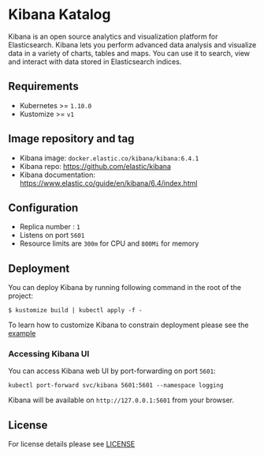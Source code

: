 # Kibana Katalog

Kibana is an open source analytics and visualization platform for Elasticsearch.
Kibana lets you perform advanced data analysis and visualize data in a variety
of charts, tables and maps. You can use it to search, view and interact with data
stored in Elasticsearch indices.

## Requirements

- Kubernetes >= `1.10.0`
- Kustomize >= `v1`


## Image repository and tag

* Kibana image: `docker.elastic.co/kibana/kibana:6.4.1`
* Kibana repo: https://github.com/elastic/kibana
* Kibana documentation: https://www.elastic.co/guide/en/kibana/6.4/index.html

## Configuration

- Replica number : `1`
- Listens on port `5601`
- Resource limits are `300m` for CPU and `800Mi` for memory


## Deployment

You can deploy Kibana by running following command in the root of the project:

`$ kustomize build | kubectl apply -f -`

To learn how to customize Kibana to constrain deployment please see the [example](https://github.com/sighup-io/fury-kubernetes-logging/tree/master/examples/kibana-node-selector)

### Accessing Kibana UI

You can access Kibana web UI by port-forwarding on port `5601`:

`kubectl port-forward svc/kibana 5601:5601 --namespace logging`

Kibana will be available on `http://127.0.0.1:5601` from your browser.


## License

For license details please see [LICENSE](https://sighup.io/fury/license)
